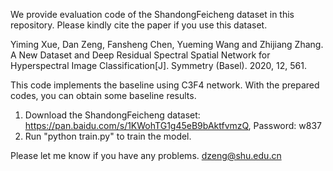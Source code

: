 We provide evaluation code of the ShandongFeicheng dataset in this repository. Please kindly cite the paper if you use this dataset.

Yiming Xue, Dan Zeng, Fansheng Chen, Yueming Wang and Zhijiang Zhang. A New Dataset and Deep Residual Spectral Spatial Network for Hyperspectral Image Classification[J]. Symmetry (Basel). 2020, 12, 561.

This code implements the baseline using C3F4 network. With the prepared codes, you can obtain some baseline results.

1. Download the ShandongFeicheng dataset: https://pan.baidu.com/s/1KWohTG1g45eB9bAktfvmzQ, Password: w837
2. Run "python train.py" to train the model.

Please let me know if you have any problems. dzeng@shu.edu.cn

